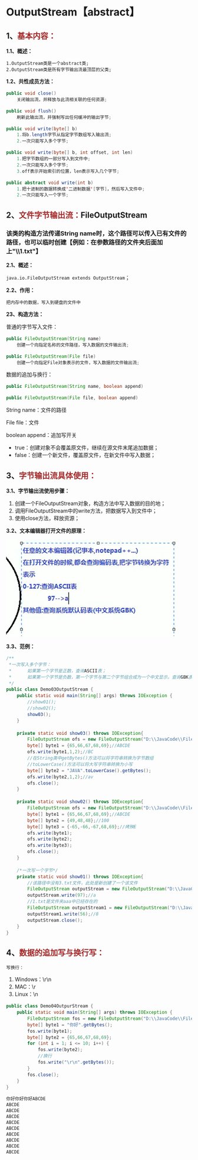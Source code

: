 # OutputStream【abstract】

## 1、<span style="color:brown">基本内容：</span>

**1.1、概述：**

```apl
1.OutputStream类是一个abstract类;
2.OutputStream类是所有字节输出流最顶层的父类;
```

**1.2、共性成员方法：**

```java
public void close()
    关闭输出流，并释放与此流相关联的任何资源;
```

```java
public void flush()
    刷新此输出流，并强制写出任何缓冲的输出字节;
```

```java
public void write(byte[] b)
    1.将b.length字节从指定字节数组写入输出流;
	2.一次只能写入多个字节;
```

```java
public void write(byte[] b, int offset, int len)
    1.把字节数组的一部分写入到文件中;
	2.一次只能写入多个字节;
	3.off表示开始索引的位置，len表示写入几个字节;
```

```java
public abstract void write(int b)
    1.把十进制的数据转换成'二进制数据'[字节]，然后写入文件中;
	2.一次只能写入一个字节;
```

## 2、<span style="color:brown">文件字节输出流：</span>FileOutputStream

### 该类的构造方法传递String name时，这个路径可以传入已有文件的路径，也可以临时创建【例如：在参数路径的文件夹后面加上"\\\\1\.txt"】

**2.1、概述：**

`java.io.FileOutputStream extends OutputStream`；

**2.2、作用：**

```apl
把内存中的数据，写入到硬盘的文件中
```

**23、构造方法：**

普通的字节写入文件：

```java
public FileOutputStream(String name)
    创建一个向指定名称的文件路径，写入数据的文件输出流;
```

```java
public FileOutputStream(File file)
    创建一个向指定File对象表示的文件，写入数据的文件输出流;
```

数据的追加与换行：

```java
public FileOutputStream(String name, boolean append)
```

```java
public FileOutputStream(File file, boolean append)
```

String  name：文件的路径

File  file：文件

boolean  append：追加写开关

- true：创建对象不会覆盖原文件，继续在源文件末尾追加数据；
- false：创建一个新文件，覆盖原文件，在新文件中写入数据；

## 3、<span style="color:brown">字节输出流具体使用：</span>

**3.1、字节输出流使用步骤：**

1. 创建一个FileOutputStream对象，构造方法中写入数据的目的地；
2. 调用FileOutputStream中的write方法，把数据写入到文件中；
3. 使用close方法，释放资源；

**3.2、文本编辑器打开文件的原理：**

![](https://raw.githubusercontent.com/root-bine/image/main/Typora-image/%E6%96%87%E6%9C%AC%E7%BC%96%E8%BE%91%E5%99%A8%E8%AF%BB%E5%8F%96%E5%8E%9F%E7%90%86.png)

**3.3、范例：**

```java
/**
 *一次写入多个字节：
 *      如果第一个字节是正数，查询ASCII表；
 *      如果第一个字节是负数，第一个字节与第二个字节组合成为一个中文显示，查询GBK表；
 */
public class Demo03OutputStream {
    public static void main(String[] args) throws IOException {
        //show01();
        //show02();
        show03();
    }

    private static void show03() throws IOException{
        FileOutputStream ofs = new FileOutputStream("D:\\JavaCode\\File_code\\bbb\\2.txt");
        byte[] byte1 = {65,66,67,68,69};//ABCDE
        ofs.write(byte1,1,2);//BC
        //在String类中getBytes()方法可以将字符串转换为字节数组
        //toLowerCase()方法可以将大写字符串转换为小写
        byte[] byte2 = "JAVA".toLowerCase().getBytes();
        ofs.write(byte2,1,2);//av
        ofs.close();
    }

    private static void show02() throws IOException{
        FileOutputStream ofs = new FileOutputStream("D:\\JavaCode\\File_code\\text.txt");
        byte[] byte1 = {65,66,67,68,69};//ABCDE
        byte[] byte2 = {49,48,48};//100
        byte[] byte3 = {-65,-66,-67,68,69};//烤殃E
        ofs.write(byte1);
        ofs.write(byte2);
        ofs.write(byte3);
        ofs.close();
    }

    /*一次写一个字节*/
    private static void show01() throws IOException{
        //该路径中没有3.txt文件，此处是新创建了一个该文件
        FileOutputStream outputStream = new FileOutputStream("D:\\JavaCode\\File_code\\3.txt");
        outputStream.write(97);//a
        //1.txt是文件夹aaa中已经存在的
        FileOutputStream outputStream1 = new FileOutputStream("D:\\JavaCode\\File_code\\aaa\\1.txt");
        outputStream1.write(56);//8
        outputStream.close();
    }
}
```

## 4、<span style="color:brown">数据的追加写与换行写：</span>

`写换行：`

1. Windows：\r\n
2. MAC：\r
3. Linux：\n

```java
public class Demo04OutpurStream {
    public static void main(String[] args) throws IOException {
        FileOutputStream fos = new FileOutputStream("D:\\JavaCode\\File_code\\demo.txt",true);
        byte[] byte1 = "你好".getBytes();
        fos.write(byte1);
        byte[] byte2 = {65,66,67,68,69};
        for (int i = 1; i <= 10; i++) {
            fos.write(byte2);
            //换行
            fos.write("\r\n".getBytes());
        }
        fos.close();
    }
}
```

```apl
你好你好你好ABCDE
ABCDE
ABCDE
ABCDE
ABCDE
ABCDE
ABCDE
ABCDE
ABCDE
ABCDE
```

